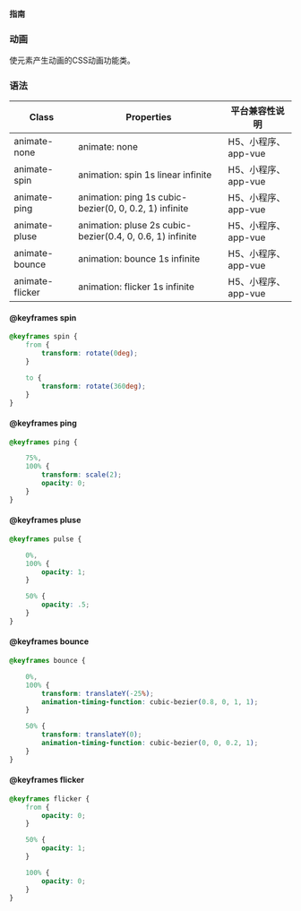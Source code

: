#### <span class="text-lg text-gray-500 font-normal">指南</span>

<div class="w-screen"></div>

### 动画
<a-typography-text>
    使元素产生动画的CSS动画功能类。
</a-typography-text>

<CssPrefix />

### 语法
| Class | Properties | 平台兼容性说明
| --- | --- | ---
| <a-link status="success">animate-none</a-link> | <a-link>animate: none</a-link> | H5、小程序、app-vue
| <a-link status="success">animate-spin</a-link> | <a-link>animation: spin 1s linear infinite</a-link> | H5、小程序、app-vue
| <a-link status="success">animate-ping</a-link> | <a-link>animation: ping 1s cubic-bezier(0, 0, 0.2, 1) infinite</a-link> | H5、小程序、app-vue
| <a-link status="success">animate-pluse</a-link> | <a-link>animation: pluse 2s cubic-bezier(0.4, 0, 0.6, 1) infinite</a-link> | H5、小程序、app-vue
| <a-link status="success">animate-bounce</a-link> | <a-link>animation: bounce 1s infinite</a-link> | H5、小程序、app-vue
| <a-link status="success">animate-flicker</a-link> | <a-link>animation: flicker 1s  infinite</a-link> | H5、小程序、app-vue

#### @keyframes spin
```css
@keyframes spin {
    from {
        transform: rotate(0deg);
    }

    to {
        transform: rotate(360deg);
    }
}
```

#### @keyframes ping
```css
@keyframes ping {

    75%,
    100% {
        transform: scale(2);
        opacity: 0;
    }
}
```

#### @keyframes pluse
```css
@keyframes pulse {

    0%,
    100% {
        opacity: 1;
    }

    50% {
        opacity: .5;
    }
}
```

#### @keyframes bounce
```css
@keyframes bounce {

    0%,
    100% {
        transform: translateY(-25%);
        animation-timing-function: cubic-bezier(0.8, 0, 1, 1);
    }

    50% {
        transform: translateY(0);
        animation-timing-function: cubic-bezier(0, 0, 0.2, 1);
    }
}
```

#### @keyframes flicker
```css
@keyframes flicker {
    from {
        opacity: 0;
    }

    50% {
        opacity: 1;
    }

    100% {
        opacity: 0;
    }
}
```